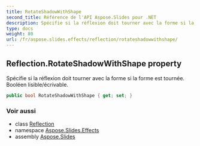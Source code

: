 ```yaml
---
title: RotateShadowWithShape
second_title: Référence de l'API Aspose.Slides pour .NET
description: Spécifie si la réflexion doit tourner avec la forme si la forme est tournée. Booléen lisible/écrivible.
type: docs
weight: 80
url: /fr/aspose.slides.effects/reflection/rotateshadowwithshape/
---
```


## Reflection.RotateShadowWithShape property

Spécifie si la réflexion doit tourner avec la forme si la forme est tournée. Booléen lisible/écrivable.

```csharp
public bool RotateShadowWithShape { get; set; }
```

### Voir aussi

* class [Reflection](../../reflection)
* namespace [Aspose.Slides.Effects](../../reflection)
* assembly [Aspose.Slides](../../../)

<!-- DO NOT EDIT: généré par xmldocmd pour Aspose.Slides.dll -->